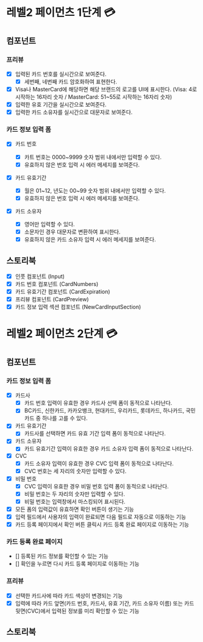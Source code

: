 # 레벨2 페이먼츠 1단계 💳

## 컴포넌트

### 프리뷰

- [x] 입력된 카드 번호를 실시간으로 보여준다.
  - [x] 세번째, 네번째 카드 암호화하여 표현한다.
- [x] Visa나 MasterCard에 해당하면 해당 브랜드의 로고를 UI에 표시한다. (Visa: 4로 시작하는 16자리 숫자 / MasterCard: 51~55로 시작하는 16자리 숫자)
- [x] 입력한 유효 기간을 실시간으로 보여준다.
- [x] 입력한 카드 소유자를 실시간으로 대문자로 보여준다.

### 카드 정보 입력 폼

- [x] 카드 번호

  - [x] 카트 번호는 0000~9999 숫자 범위 내에서만 입력할 수 있다.
  - [x] 유효하지 않은 번호 입력 시 에러 메세지를 보여준다.

- [x] 카드 유효기간

  - [x] 월은 01~12, 년도는 00~99 숫자 범위 내에서만 입력할 수 있다.
  - [x] 유효하지 않은 번호 입력 시 에러 메세지를 보여준다.

- [x] 카드 소유자
  - [x] 영어만 입력할 수 있다.
  - [x] 소문자인 경우 대문자로 변환하여 표시한다.
  - [x] 유효하지 않은 카드 소유자 입력 시 에러 메세지를 보여준다.

## 스토리북

- [x] 인풋 컴포넌트 (Input)
- [x] 카드 번호 컴포넌트 (CardNumbers)
- [x] 카드 유효기간 컴포넌트 (CardExpiration)
- [x] 프리뷰 컴포넌트 (CardPreview)
- [x] 카드 정보 입력 섹션 컴포넌트 (NewCardInputSection)

# 레벨2 페이먼츠 2단계 💳

## 컴포넌트

### 카드 정보 입력 폼

- [x] 카드사
  - [x] 카드 번호 입력이 유효한 경우 카드사 선택 폼이 동적으로 나타난다.
  - [x] BC카드, 신한카드, 카카오뱅크, 현대카드, 우리카드, 롯데카드, 하나카드, 국민카드 중 하나를 고를 수 있다.
- [x] 카드 유효기간
  - [x] 카드사를 선택하면 카드 유효 기간 입력 폼이 동적으로 나타난다.
- [x] 카드 소유자
  - [x] 카드 유효기간 입력이 유효한 경우 카드 소유자 입력 폼이 동적으로 나타난다.
- [x] CVC
  - [x] 카드 소유자 입력이 유효한 경우 CVC 입력 폼이 동적으로 나타난다.
  - [x] CVC 번호는 세 자리의 숫자만 입력할 수 있다.
- [x] 비밀 번호
  - [x] CVC 입력이 유효한 경우 비밀 번호 입력 폼이 동적으로 나타난다.
  - [x] 비밀 번호는 두 자리의 숫자만 입력할 수 있다.
  - [x] 비밀 번호는 입력창에서 마스킹되어 표시된다.
- [x] 모든 폼의 입력값이 유효하면 확인 버튼이 생기는 기능
- [x] 입력 필드에서 사용자의 입력이 완료되면 다음 필드로 자동으로 이동하는 기능
- [x] 카드 등록 페이지에서 확인 버튼 클릭시 카드 등록 완료 페이지로 이동하는 기능

### 카드 등록 완료 페이지

- [] 등록된 카드 정보를 확인할 수 있는 기능
- [] 확인을 누르면 다시 카드 등록 페이지로 이동하는 기능

### 프리뷰

- [x] 선택한 카드사에 따라 카드 색상이 변경되는 기능
- [x] 입력에 따라 카드 앞면(카드 번호, 카드사, 유효 기간, 카드 소유자 이름) 또는 카드 뒷면(CVC)에서 입력된 정보를 미리 확인할 수 있는 기능

## 스토리북

